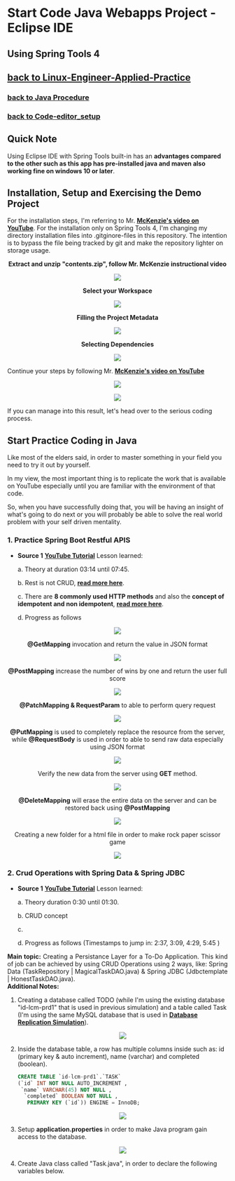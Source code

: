 # Start Code Java Webapps Project - Eclipse IDE
## Using Spring Tools 4
## [**back to Linux-Engineer-Applied-Practice**](/README.md)
### [**back to Java Procedure**](/Java-Webapps-Simulation/Java-Procedure.md)

### [**back to Code-editor_setup**](/Java-Webapps-Simulation/2/Code-editor_setup.md)

## Quick Note
Using Eclipse IDE with Spring Tools built-in has an **advantages compared to the other such as this app has pre-installed java and maven also working fine on windows 10 or later**.

## Installation, Setup and Exercising the Demo Project
  
For the installation steps, I'm referring to Mr. [**McKenzie's video on YouTube**](https://www.youtube.com/watch?v=U-6_gJoWYwM). For the installation only on Spring Tools 4, I'm changing my directory installation files into .gitginore-files in this repository. The intention is to bypass the file being tracked by git and make the repository lighter on storage usage.

<p align="center"><b>Extract and unzip "contents.zip", follow Mr. McKenzie instructional video</b></p>
<p align="center"><img src="/image-files/spring-tools4-1.png"></p>
<!-- ![Extracting the files](/image-files/spring-tools4-1.png) -->

<p align="center"><b>Select your Workspace</b></p>
<p align="center"><img src="/image-files/spring-tools4-2.png"></p>
<!-- ![Select workspace](/image-files/spring-tools4-2.png)  -->
 
<p align="center"><b>Filling the Project Metadata</b></p>
<p align="center"><img src="/image-files/spring-tools4-3.png"></p>
<!-- ![Project Metadata](/image-files/spring-tools4-3.png) -->

<p align="center"><b>Selecting Dependencies</b></p>
<p align="center"><img src="/image-files/spring-tools4-4.png"></p>
<!-- ![Dependencies](/image-files/spring-tools4-4.png) -->

Continue your steps by following Mr. [**McKenzie's video on YouTube**](https://www.youtube.com/watch?v=U-6_gJoWYwM)</b>
<p align="center"><img src="/image-files/spring-tools4-5.png"></p>
<!-- ![Code](/image-files/spring-tools4-5.png) -->
<p align="center"><img src="/image-files/spring-tools4-6.png"></p>
<!-- ![results](/image-files/spring-tools4-6.png) -->

If you can manage into this result, let's head over to the serious coding process.

## Start Practice Coding in Java
Like most of the elders said, in order to master something in your field you need to try it out by yourself. 

In my view, the most important thing is to replicate the work that is available on YouTube especially until you are familiar with the environment of that code. 

So, when you have successfully doing that, you will be having an insight of what's going to do next or you will probably be able to solve the real world problem with your self driven mentality.

### 1. Practice Spring Boot Restful APIS 
- **Source 1** [**YouTube Tutorial**](https://www.youtube.com/watch?v=9brw7UzFdTA)
Lesson learned:

    a. Theory at duration 03:14 until 07:45.
    
    b. Rest is not CRUD, [**read more here**](/Additional-Notes/RestAPI&CRUD.md).

    c. There are **8 commonly used HTTP methods** and also the **concept of idempotent and non idempotent**, [**read more here**](/Additional-Notes/HTTP_Methods.md).

    d. Progress as follows

<p align="center"><img src="/image-files/sts4_progress-1.png"></p>
    <!-- ![1](/image-files/sts4_progress-1.png) -->
    <p align="center"><b>@GetMapping</b> invocation and return the value in JSON format</p>
<p align="center"><img src="/image-files/sts4_progress-2.png"></p>
    <!-- ![2](/image-files/sts4_progress-2.png) -->
    <p align="center"><b>@PostMapping</b> increase the number of wins by one and return the user full score</p>
<p align="center"><img src="/image-files/sts4_progress-3.png"></p>
    <!-- ![3](/image-files/sts4_progress-3.png) -->
    <p align="center"><b>@PatchMapping & RequestParam</b> to able to perform query request<br>
<p align="center"><img src="/image-files/sts4_progress-4.png"></p>
    <!-- ![4](/image-files/sts4_progress-4.png) -->
    <p align="center"><b>@PutMapping</b> is used to completely replace the resource from the server, while <b>@RequestBody</b> is used in order to able to send raw data especially using JSON format</p>
<p align="center"><img src="/image-files/sts4_progress-5.png"></p>    
    <!-- ![5](/image-files/sts4_progress-5.png) -->
    <p align="center">Verify the new data from the server using <b>GET</b> method.<br>
<p align="center"><img src="/image-files/sts4_progress-6.png"></p>
    <!-- ![6](/image-files/sts4_progress-6.png) -->
    <p align="center"><b>@DeleteMapping</b> will erase the entire data on the server and can be restored back using <b>@PostMapping</b></p>
<p align="center"><img src="/image-files/sts4_progress-7.png"></p>
    <!-- ![7](/image-files/sts4_progress-7.png) -->
   <p align="center">Creating a new folder for a html file in order to make rock paper scissor game </p>
<p align="center"><img src="/image-files/sts4_progress-8.png"></p>
    <!-- ![8](/image-files/sts4_progress-8.png) -->
  

### 2. Crud Operations with Spring Data & Spring JDBC
- **Source 1** [**YouTube Tutorial**](https://www.youtube.com/watch?v=oE3h-YNlqss&t=741s)
Lesson learned:

    a. Theory duration 0:30 until 01:30.

    b. CRUD concept

    c.

    d. Progress as follows (Timestamps to jump in: 2:37, 3:09, 4:29, 5:45 )

<p align="Justify">
<b>Main topic:</b> Creating a Persistance Layer for a To-Do Application. This kind of job can be achieved by using
CRUD Operations using 2 ways, like: Spring Data (TaskRepository | MagicalTaskDAO.java) & Spring JDBC (Jdbctemplate | HonestTaskDAO.java).
<br><b>Additional Notes:</b>
<ol>
<li>Creating a database called TODO (while I'm using the existing database "id-lcm-prd1" that is used in previous simulation) and a table called Task (I'm using the same MySQL database that is used in 
<a href="https://github.com/setiyadi-ben/Linux-Engineer-Applied-Practice/blob/main/Database-Replication-Simulation/readme.md">
<b>Database Replication Simulation</b></a>).</li>
<p align="center"><img src="/image-files/crud-db1.png"></p>
<li>Inside the database table, a row has multiple columns inside such as: id (primary key & auto increment), name (varchar) and completed (boolean).</li>

~~~sql
CREATE TABLE `id-lcm-prd1`.`TASK` 
(`id` INT NOT NULL AUTO_INCREMENT ,
 `name` VARCHAR(45) NOT NULL ,
  `completed` BOOLEAN NOT NULL ,
   PRIMARY KEY (`id`)) ENGINE = InnoDB;
~~~

<p align="center"><img src="/image-files/crud-db2.png"></p>
<li>Setup <b>application.properties</b> in order to make Java program gain access to the database.</li>
<p align="center"><img src="/image-files/crud-db3.png"></p>

<li>Create Java class called "Task.java", in order to declare the following variables below.</li>


<!-- <li></li> -->
</ol>

</p>